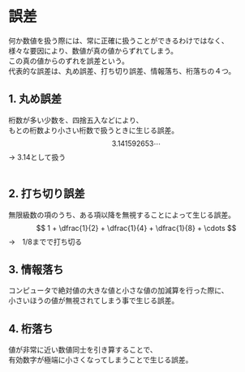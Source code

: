 # 誤差
何か数値を扱う際には、常に正確に扱うことができるわけではなく、  
様々な要因により、数値が真の値からずれてしまう。  
この真の値からのずれを誤差という。  
代表的な誤差は、丸め誤差、打ち切り誤差、情報落ち、桁落ちの４つ。  
  
## 1. 丸め誤差
桁数が多い少数を、四捨五入などにより、  
もとの桁数より小さい桁数で扱うときに生じる誤差。
$$ 3.141592653 \cdots $$ → 3.14として扱う
<br /><br />

## 2. 打ち切り誤差
無限級数の項のうち、ある項以降を無視することによって生じる誤差。
$$ 1 + \dfrac{1}{2} + \dfrac{1}{4} + \dfrac{1}{8} + \cdots $$ →　1/8までで打ち切る

## 3. 情報落ち
コンピュータで絶対値の大きな値と小さな値の加減算を行った際に、  
小さいほうの値が無視されてしまう事で生じる誤差。

## 4. 桁落ち
値が非常に近い数値同士を引き算することで、  
有効数字が極端に小さくなってしまうことで生じる誤差。